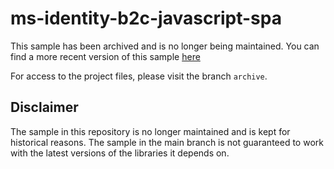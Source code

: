 # ms-identity-b2c-javascript-spa

This sample has been archived and is no longer being maintained. You can find a more recent version of this sample [here](https://github.com/AzureAD/microsoft-authentication-library-for-js/tree/dev/samples/msal-react-samples/b2c-sample)

For access to the project files, please visit the branch `archive`.

## Disclaimer

The sample in this repository is no longer maintained and is kept for historical reasons. The sample in the main branch is not guaranteed to work with the latest versions of the libraries it depends on.